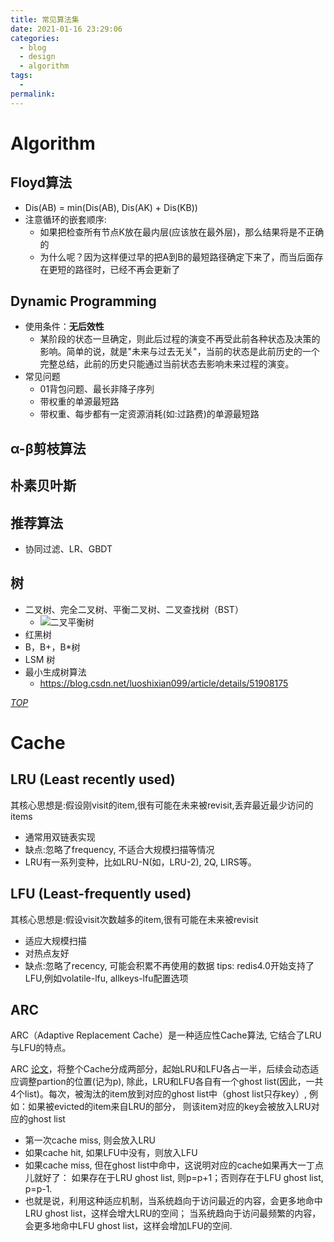 ```yaml
---
title: 常见算法集
date: 2021-01-16 23:29:06
categories:
  - blog
  - design
  - algorithm
tags:
  - 
permalink:
---
```

# Algorithm

## Floyd算法
+ Dis(AB) = min(Dis(AB), Dis(AK) + Dis(KB))
+ 注意循环的嵌套顺序:
    * 如果把检查所有节点K放在最内层(应该放在最外层)，那么结果将是不正确的
    * 为什么呢？因为这样便过早的把A到B的最短路径确定下来了，而当后面存在更短的路径时，已经不再会更新了
 
## Dynamic Programming
- 使用条件：**无后效性**
    + 某阶段的状态一旦确定，则此后过程的演变不再受此前各种状态及决策的影响。简单的说，就是"未来与过去无关"，当前的状态是此前历史的一个完整总结，此前的历史只能通过当前状态去影响未来过程的演变。
- 常见问题
    * 01背包问题、最长非降子序列
    * 带权重的单源最短路
    * 带权重、每步都有一定资源消耗(如:过路费)的单源最短路

## α-β剪枝算法

## 朴素贝叶斯

## 推荐算法
- 协同过滤、LR、GBDT

## 树
+ 二叉树、完全二叉树、平衡二叉树、二叉查找树（BST）
    - ![二叉平衡树](../../rsc/algorithm/algorithm.avl_rebalancing.png)
+ 红黑树
+ B，B+，B*树
+ LSM 树
+ 最小生成树算法
    - https://blog.csdn.net/luoshixian099/article/details/51908175


[_TOP_](#Algorithm)
# Cache

## LRU (Least recently used)
其核心思想是:假设刚visit的item,很有可能在未来被revisit,丢弃最近最少访问的items
- 通常用双链表实现
- 缺点:忽略了frequency, 不适合大规模扫描等情况
- LRU有一系列变种，比如LRU-N(如，LRU-2), 2Q, LIRS等。

## LFU (Least-frequently used)
其核心思想是:假设visit次数越多的item,很有可能在未来被revisit
- 适应大规模扫描
- 对热点友好
- 缺点:忽略了recency, 可能会积累不再使用的数据 tips: redis4.0开始支持了LFU,例如volatile-lfu, allkeys-lfu配置选项

## ARC
ARC（Adaptive Replacement Cache）是一种适应性Cache算法, 它结合了LRU与LFU的特点。

ARC [论文](https://dbs.uni-leipzig.de/file/ARC.pdf)，将整个Cache分成两部分，起始LRU和LFU各占一半，后续会动态适应调整partion的位置(记为p), 除此，LRU和LFU各自有一个ghost list(因此，一共4个list)。每次，被淘汰的item放到对应的ghost list中（ghost list只存key）, 例如：如果被evicted的item来自LRU的部分， 则该item对应的key会被放入LRU对应的ghost list
- 第一次cache miss, 则会放入LRU
- 如果cache hit, 如果LFU中没有，则放入LFU
- 如果cache miss, 但在ghost list中命中，这说明对应的cache如果再大一丁点儿就好了： 如果存在于LRU ghost list, 则p=p+1；否则存在于LFU ghost list, p=p-1.
- 也就是说，利用这种适应机制，当系统趋向于访问最近的内容，会更多地命中LRU ghost list，这样会增大LRU的空间； 当系统趋向于访问最频繁的内容，会更多地命中LFU ghost list，这样会增加LFU的空间.

